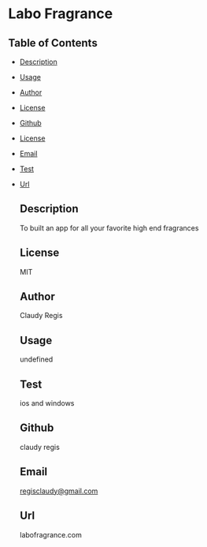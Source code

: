 
   # Labo Fragrance

   ## Table of Contents 
- [Description](#description)
- [Usage](#usage)
- [Author](#author)
- [License](#license)
- [Github](#github)
- [License](#license)
- [Email](#email)
- [Test](#test)
- [Url](#url)

   ## Description

   To built an app for all your favorite high end fragrances

   ## License

   MIT

   ## Author

   Claudy Regis

   ## Usage

   undefined

   ## Test

   ios and windows

   ## Github

   claudy regis

   ## Email

   regisclaudy@gmail.com

   ## Url

   labofragrance.com
